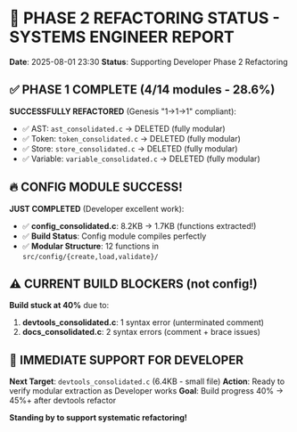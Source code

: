 # 🎯 PHASE 2 REFACTORING STATUS - SYSTEMS ENGINEER REPORT

**Date**: 2025-08-01 23:30
**Status**: Supporting Developer Phase 2 Refactoring

## ✅ PHASE 1 COMPLETE (4/14 modules - 28.6%)

**SUCCESSFULLY REFACTORED** (Genesis "1→1→1" compliant):
- ✅ AST: `ast_consolidated.c` → DELETED (fully modular)
- ✅ Token: `token_consolidated.c` → DELETED (fully modular)  
- ✅ Store: `store_consolidated.c` → DELETED (fully modular)
- ✅ Variable: `variable_consolidated.c` → DELETED (fully modular)

## 🔥 CONFIG MODULE SUCCESS!

**JUST COMPLETED** (Developer excellent work):
- ✅ **config_consolidated.c**: 8.2KB → 1.7KB (functions extracted!)
- ✅ **Build Status**: Config module compiles perfectly
- ✅ **Modular Structure**: 12 functions in `src/config/{create,load,validate}/`

## ⚠️ CURRENT BUILD BLOCKERS (not config!)

**Build stuck at 40%** due to:
1. **devtools_consolidated.c**: 1 syntax error (unterminated comment)
2. **docs_consolidated.c**: 2 syntax errors (comment + brace issues)

## 🎯 IMMEDIATE SUPPORT FOR DEVELOPER

**Next Target**: `devtools_consolidated.c` (6.4KB - small file)
**Action**: Ready to verify modular extraction as Developer works
**Goal**: Build progress 40% → 45%+ after devtools refactor

**Standing by to support systematic refactoring!**
